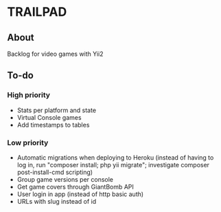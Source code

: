 # TRAILPAD

## About

Backlog for video games with Yii2


## To-do

### High priority
* Stats per platform and state
* Virtual Console games
* Add timestamps to tables

### Low priority
* Automatic migrations when deploying to Heroku (instead of having to log in, run "composer install; php yii migrate"; investigate composer post-install-cmd scripting)
* Group game versions per console
* Get game covers through GiantBomb API
* User login in app (instead of http basic auth)
* URLs with slug instead of id